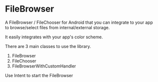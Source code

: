 # FileBrowser

A FileBrowser / FileChooser for Android that you can integrate to your app to browse/select files from internal/external storage.

It easily integrates with your app's color scheme. 

There are 3 main classes to use the library.

1. FileBrowser
2. FileChooser
3. FileBrowserWithCustomHandler


Use Intent to start the FileBrowser
